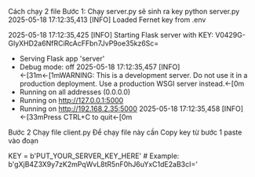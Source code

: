 Cách chạy 2 file 
Bước 1: Chạy 
server.py sẽ sinh ra key
python server.py
2025-05-18 17:12:35,413 [INFO] Loaded Fernet key from .env

2025-05-18 17:12:35,425 [INFO] Starting Flask server with KEY: V0429G-GlyXHD2a6NfRCiRcAcFFbn7JvP9oe35kz6Sc=
 * Serving Flask app 'server'
 * Debug mode: off
2025-05-18 17:12:35,457 [INFO] ←[31m←[1mWARNING: This is a development server. Do not use it in a production deployment. Use a production WSGI server instead.←[0m
 * Running on all addresses (0.0.0.0)
 * Running on http://127.0.0.1:5000
 * Running on http://192.168.2.35:5000
2025-05-18 17:12:35,458 [INFO] ←[33mPress CTRL+C to quit←[0m

Bước 2
Chạy file client.py 
Để chạy file này cần Copy key từ bước 1 paste vào đoạn

KEY = b'PUT_YOUR_SERVER_KEY_HERE'  # Example: b'gXjB4Z3X9y7zK2mPqWvL8tR5nF0hJ6uYxC1dE2aB3cI='

